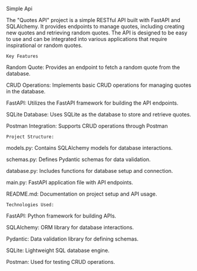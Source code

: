 Simple Api

The "Quotes API" project is a simple RESTful API built with FastAPI and SQLAlchemy. It provides endpoints to manage quotes, including creating new quotes and retrieving random quotes. The API is designed to be easy to use and can be integrated into various applications that require inspirational or random quotes.

	Key Features
Random Quote: Provides an endpoint to fetch a random quote from the database.

CRUD Operations: Implements basic CRUD operations for managing quotes in the database.

FastAPI: Utilizes the FastAPI framework for building the API endpoints.

SQLite Database: Uses SQLite as the database to store and retrieve quotes.

Postman Integration: Supports CRUD operations through Postman


	Project Structure:
models.py: Contains SQLAlchemy models for database interactions.

schemas.py: Defines Pydantic schemas for data validation.

database.py: Includes functions for database setup and connection.

main.py: FastAPI application file with API endpoints.

README.md: Documentation on project setup and API usage.

	Technologies Used:
FastAPI: Python framework for building APIs.

SQLAlchemy: ORM library for database interactions.

Pydantic: Data validation library for defining schemas.

SQLite: Lightweight SQL database engine.

Postman: Used for testing CRUD operations.
